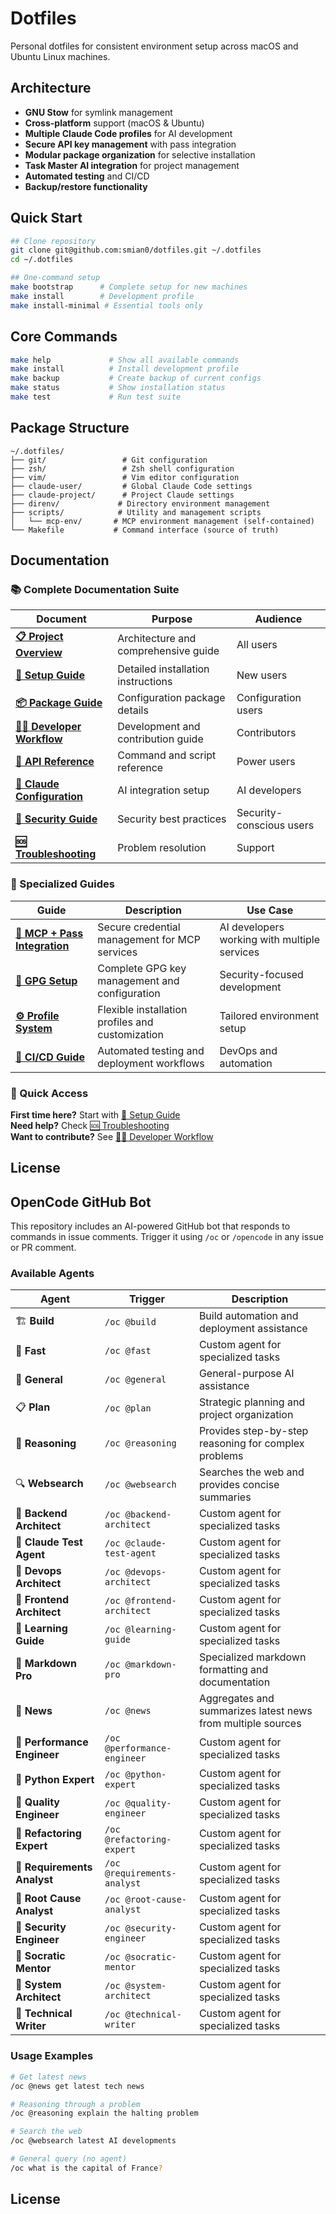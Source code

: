 # Dotfiles

Personal dotfiles for consistent environment setup across macOS and Ubuntu Linux machines.

## Architecture

- **GNU Stow** for symlink management
- **Cross-platform** support (macOS & Ubuntu)
- **Multiple Claude Code profiles** for AI development
- **Secure API key management** with pass integration
- **Modular package organization** for selective installation
- **Task Master AI integration** for project management
- **Automated testing** and CI/CD
- **Backup/restore functionality**

## Quick Start

```bash
## Clone repository
git clone git@github.com:smian0/dotfiles.git ~/.dotfiles
cd ~/.dotfiles

## One-command setup
make bootstrap      # Complete setup for new machines
make install        # Development profile
make install-minimal # Essential tools only
```

## Core Commands

```bash
make help             # Show all available commands
make install          # Install development profile
make backup           # Create backup of current configs
make status           # Show installation status
make test             # Run test suite
```

## Package Structure

```text
~/.dotfiles/
├── git/                 # Git configuration
├── zsh/                 # Zsh shell configuration
├── vim/                 # Vim editor configuration
├── claude-user/         # Global Claude Code settings
├── claude-project/      # Project Claude settings
├── direnv/             # Directory environment management
├── scripts/            # Utility and management scripts
│   └── mcp-env/       # MCP environment management (self-contained)
└── Makefile           # Command interface (source of truth)
```

## Documentation

### 📚 Complete Documentation Suite

| Document | Purpose | Audience |
|----------|---------|----------|
| **[📋 Project Overview](docs/PROJECT-OVERVIEW.md)** | Architecture and comprehensive guide | All users |
| **[🚀 Setup Guide](docs/SETUP.md)** | Detailed installation instructions | New users |
| **[📦 Package Guide](docs/PACKAGE-GUIDE.md)** | Configuration package details | Configuration users |
| **[👨‍💻 Developer Workflow](docs/DEVELOPER-WORKFLOW.md)** | Development and contribution guide | Contributors |
| **[📖 API Reference](docs/API-REFERENCE.md)** | Command and script reference | Power users |
| **[🤖 Claude Configuration](docs/CLAUDE.md)** | AI integration setup | AI developers |
| **[🔐 Security Guide](docs/SECURITY.md)** | Security best practices | Security-conscious users |
| **[🆘 Troubleshooting](docs/TROUBLESHOOTING.md)** | Problem resolution | Support |

### 🔧 Specialized Guides

| Guide | Description | Use Case |
|-------|-------------|----------|
| **[🔐 MCP + Pass Integration](scripts/mcp-env/README.md)** | Secure credential management for MCP services | AI developers working with multiple services |
| **[🔑 GPG Setup](docs/GPG-SETUP.md)** | Complete GPG key management and configuration | Security-focused development |
| **[⚙️ Profile System](PROFILES.md)** | Flexible installation profiles and customization | Tailored environment setup |
| **[🔄 CI/CD Guide](docs/CI.md)** | Automated testing and deployment workflows | DevOps and automation |

### 🎯 Quick Access

**First time here?** Start with [🚀 Setup Guide](docs/SETUP.md)  
**Need help?** Check [🆘 Troubleshooting](docs/TROUBLESHOOTING.md)  
**Want to contribute?** See [👨‍💻 Developer Workflow](docs/DEVELOPER-WORKFLOW.md)

## License
## OpenCode GitHub Bot

This repository includes an AI-powered GitHub bot that responds to commands in issue comments. Trigger it using `/oc` or `/opencode` in any issue or PR comment.

### Available Agents

| Agent | Trigger | Description |
|-------|---------|-------------|
| 🏗️ **Build** | `/oc @build` | Build automation and deployment assistance |
| 🤖 **Fast** | `/oc @fast` | Custom agent for specialized tasks |
| 🎯 **General** | `/oc @general` | General-purpose AI assistance |
| 📋 **Plan** | `/oc @plan` | Strategic planning and project organization |
| 🧠 **Reasoning** | `/oc @reasoning` | Provides step-by-step reasoning for complex problems |
| 🔍 **Websearch** | `/oc @websearch` | Searches the web and provides concise summaries |
| 🤖 **Backend Architect** | `/oc @backend-architect` | Custom agent for specialized tasks |
| 🤖 **Claude Test Agent** | `/oc @claude-test-agent` | Custom agent for specialized tasks |
| 🤖 **Devops Architect** | `/oc @devops-architect` | Custom agent for specialized tasks |
| 🤖 **Frontend Architect** | `/oc @frontend-architect` | Custom agent for specialized tasks |
| 🤖 **Learning Guide** | `/oc @learning-guide` | Custom agent for specialized tasks |
| 📝 **Markdown Pro** | `/oc @markdown-pro` | Specialized markdown formatting and documentation |
| 📰 **News** | `/oc @news` | Aggregates and summarizes latest news from multiple sources |
| 🤖 **Performance Engineer** | `/oc @performance-engineer` | Custom agent for specialized tasks |
| 🤖 **Python Expert** | `/oc @python-expert` | Custom agent for specialized tasks |
| 🤖 **Quality Engineer** | `/oc @quality-engineer` | Custom agent for specialized tasks |
| 🤖 **Refactoring Expert** | `/oc @refactoring-expert` | Custom agent for specialized tasks |
| 🤖 **Requirements Analyst** | `/oc @requirements-analyst` | Custom agent for specialized tasks |
| 🤖 **Root Cause Analyst** | `/oc @root-cause-analyst` | Custom agent for specialized tasks |
| 🤖 **Security Engineer** | `/oc @security-engineer` | Custom agent for specialized tasks |
| 🤖 **Socratic Mentor** | `/oc @socratic-mentor` | Custom agent for specialized tasks |
| 🤖 **System Architect** | `/oc @system-architect` | Custom agent for specialized tasks |
| 🤖 **Technical Writer** | `/oc @technical-writer` | Custom agent for specialized tasks |

### Usage Examples

```bash
# Get latest news
/oc @news get latest tech news

# Reasoning through a problem
/oc @reasoning explain the halting problem

# Search the web
/oc @websearch latest AI developments

# General query (no agent)
/oc what is the capital of France?
```

## License
